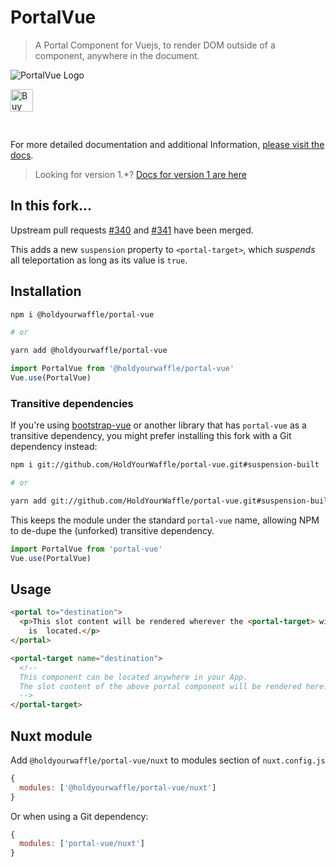 # PortalVue

> A Portal Component for Vuejs, to render DOM outside of a component, anywhere in the document.

<!-- markdownlint-disable MD033 -->
<p style="tex-align: center">
  <img src="https://portal-vue.linusb.org/logo.png" alt="PortalVue Logo">
</p>

<p>
<a href='https://ko-fi.com/R6R7QW4D' target='_blank'>
  <img height='36' style='border:0px;height:36px;margin-bottom:30px;' src='https://az743702.vo.msecnd.net/cdn/kofi4.png?v=2' border='0' alt='Buy Me a Coffee at ko-fi.com' />
</a>
<p>

For more detailed documentation and additional Information, [please visit the docs](https://portal-vue.linusb.org).

> Looking for version 1.\*? [Docs for version 1 are here](https://v1.portal-vue.linusb.org)

## In this fork...
Upstream pull requests [#340](https://github.com/LinusBorg/portal-vue/pull/340) and [#341](https://github.com/LinusBorg/portal-vue/pull/341) have been merged.

This adds a new `suspension` property to `<portal-target>`, which _suspends_ all teleportation as long as its value is `true`.

## Installation

```bash
npm i @holdyourwaffle/portal-vue

# or

yarn add @holdyourwaffle/portal-vue
```

```javascript
import PortalVue from '@holdyourwaffle/portal-vue'
Vue.use(PortalVue)
```


### Transitive dependencies

If you're using [bootstrap-vue](https://bootstrap-vue.org/) or another library that has `portal-vue` as a transitive dependency, you might prefer installing this fork with a Git dependency instead:

```bash
npm i git://github.com/HoldYourWaffle/portal-vue.git#suspension-built

# or

yarn add git://github.com/HoldYourWaffle/portal-vue.git#suspension-built
```

This keeps the module under the standard `portal-vue` name, allowing NPM to de-dupe the (unforked) transitive dependency.
```javascript
import PortalVue from 'portal-vue'
Vue.use(PortalVue)
```


## Usage

```html
<portal to="destination">
  <p>This slot content will be rendered wherever the <portal-target> with name 'destination'
    is  located.</p>
</portal>

<portal-target name="destination">
  <!--
  This component can be located anywhere in your App.
  The slot content of the above portal component will be rendered here.
  -->
</portal-target>
```

## Nuxt module

Add `@holdyourwaffle/portal-vue/nuxt` to modules section of `nuxt.config.js`

```javascript
{
  modules: ['@holdyourwaffle/portal-vue/nuxt']
}
```

Or when using a Git dependency:

```javascript
{
  modules: ['portal-vue/nuxt']
}
```
